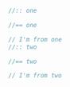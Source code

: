 ```js
//:: one
```

```js
//== one

// I'm from one
//:: two
```

```js
//== two

// I'm from two
```

